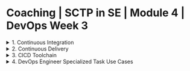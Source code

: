 # Coaching | SCTP in SE | Module 4 | DevOps Week 3

<details>
<summary>1. Continuous Integration</summary>

## What is Continuous Integration

Continuous Integration (CI) is a software development practice where members of a team integrate their work frequently, usually each person integrates at least daily — leading to multiple integrations per day. Each integration is verified by an automated build (including test) to detect integration errors as quickly as possible. This concept is one of the key enablers of agile development and DevOps practices.

## Key Components of Continuous Integration

<img src="https://upload.wikimedia.org/wikipedia/commons/9/9c/Continuous_Integration.jpg" />

|Component|Description|
|-|-|
|**Automated Build and Test** | Every time code is integrated, it is automatically built and tested. This process ensures that the integration did not break any existing functionality and that the new changes work as expected.|
|**Version Control** | All source code is stored in a version control system (VCS). Developers frequently commit their changes to the VCS repository which triggers the CI process.|
|**Build Server** | A dedicated server, or a cloud service, which monitors the VCS repository. It detects new commits, fetches the latest code, and performs builds andx tests.|
|**Feedback Mechanisms** | The system provides feedback to developers about the success or failure of builds and tests. The feedback is rapid and automated, often delivered through email, a dashboard, or integration with development tools.|

## Benefits of Continuous Integration

- **Reduced Integration Conflicts**
   - Regularly merging changes reduces the chances of encountering serious merge conflicts or integration issues, promoting smoother progress as the codebase grows.

- **Early Bug Detection**
   - With frequent integrations, defects are discovered and addressed early in the development cycle, which reduces the cost and complexity of fixing bugs in later stages.

- **Improved Project Visibility**
   - Continuous feedback on the system’s health and the impact of changes allows teams to have a better understanding of the project status, making planning and progress tracking more effective.

- **Increase in Product Confidence**
   - Regular testing and consistency checks increase confidence in the quality and stability of the product, which can lead to higher customer satisfaction.

- **Automation of the Build and Deployment Process**
   - Automation reduces human error in building and deploying applications, ensuring that the application can be reliably released at any time and with less effort.

- **Faster Release Rate**
   - CI supports a more rapid release cycle by allowing teams to integrate and validate changes faster, which speeds up the time-to-market for features.

- **Enhanced Developer Productivity**
   - By automating repetitive tasks and organizing the development process, CI frees up developers’ time and mental load, allowing them to focus on more valuable tasks.

- **Immediate Feedback**
   - Developers receive immediate feedback on their work, making it easier to address issues promptly and correctly without disrupting other parts of the project.

- **Simplified Testing**
   - Each integration can be automatically tested in multiple aspects, simplifying testing and ensuring comprehensive coverage, which might be skipped manually.

- **Consistency in Code Quality**
    - Enforcing coding standards and running static analysis tools during the integration process ensures that the code meets quality standards consistently.

- **Facilitation of Collaborative Work**
    - Easier synchronization with the main branch reduces barriers to parallel work, enabling more efficient collaboration among team members.

- **Reduced Costs**
    - Early detection of defects, reduced manual tasks, and faster release cycles lead to significant cost savings over the project lifecycle.

- **Early Code Vulnerability Detection**
    - Early detection of vulnerable code, hence reduce refactoring time during the testing phase.

</details>

<details>
<summary>2. Continuous Delivery</summary>

## What is Continuous Delivery?

Continuous Delivery is a software development practice where code changes are automatically built, tested, and prepared for a release to production. It expands upon Continuous Integration by deploying all code changes to a testing environment and/or a production environment after the build stage. This practice aims to make releases more predictable and schedule them at a business's convenience, without the need for excessive manual work.

## Components of Continuous Delivery

Continuous Delivery typically consists of several key components:

|Component|Description|
|-|-|
|**Release Automation**|Automates the process of deploying applications to production environments safely and sustainably. This includes the capability to roll back to previous versions seamlessly if something goes wrong.|
|**Environment Management**|Maintains consistency across multiple development, testing, and production environments to prevent issues related to environmental discrepancies.|
|**Configuration Management**|Manages infrastructure and application configurations independently from the application itself. This often involves using tools that can replicate environments quickly according to predefined templates.|
|**Monitoring and Reporting**|Tracks the performance of applications and the infrastructure supporting them in real-time. Monitoring is crucial for quickly identifying and addressing issues post-release.|

## Benefits of Continuous Delivery

Continuous Delivery offers several advantages:

- **Faster Time to Market**
  - Allows businesses to reduce the lead time in delivering features, updates, and bug fixes to customers, often enhancing competitive advantage.

- **Higher Release Quality**
  - Frequent releases often mean smaller, more manageable changes. This typically leads to lower deployment risk and higher quality software.

- **Lower Costs**
  - Automating the release process reduces the need for manual oversight and intervention, allowing team members to focus on more valuable activities.

- **Improved Productivity and Efficiency**
  - Removing manual gates and reducing rework associated with the traditional phased release process allows developers to move faster and more efficiently.

- **Ability to manage diversed

With automation, we are able to deploy artifacts to different hosting environment such as Virtual MAchine, Container, and Serverless.

- **Reduced Risk of Failures**
  - Continuous testing and smaller incremental changes typically mean fewer bugs and reduced risk of major failures in production.

<img style="background-color:white;" src="https://upload.wikimedia.org/wikipedia/commons/thumb/c/c3/Continuous_Delivery_process_diagram.svg/1280px-Continuous_Delivery_process_diagram.svg.png" />

</details>

<details>
<summary>3. CICD Toolchain</summary>

<img src="https://devops.com/wp-content/uploads/2021/05/devsecopstools.png" />

</details>

<details>
<summary>4. DevOps Engineer Specialized Task Use Cases</summary>

## Scenario 1: Performance Test

### Scenario:
A DevOps engineer at a software company is tasked with conducting performance tests on a new, feature-rich web application expected to handle significant user traffic.

### Responsibilities:
- **Test Planning and Design**: Define performance testing strategies, select appropriate tools (e.g., JMeter, LoadRunner), and identify key performance indicators (KPIs).
- **Environment Setup**: Provision a test environment that mirrors the production environment using infrastructure as code tools like Terraform or Ansible.
- **Test Execution**: Implement automated scripts to simulate user behavior and traffic at various scales.
- **Monitoring and Optimization**: Utilize monitoring tools like Prometheus and Grafana to gather performance metrics and identify bottlenecks.

### Outcome:
The performance tests reveal several critical issues, including slow database queries and inadequate load balancing. The DevOps engineer collaborates with the development team to optimize SQL queries and configures additional load balancers, significantly improving the application's performance.

## Scenario 2. Early Demo Environment

### Scenario:
Prior to a major product launch, a DevOps engineer needs to set up a stable demo environment for stakeholder review.

### Responsibilities:
- **Environment Provisioning**: Use Docker containers managed with Kubernetes to quickly spin up isolated instances of the application.
- **Configuration Management**: Ensure the environment is consistent with production settings but with scoped-down data using ConfigMaps and Secrets in Kubernetes.
- **Automation**: Automate the deployment process using CI/CD pipelines (e.g., Jenkins, GitLab CI) to allow for rapid updates and fixes.
- **Access Control**: Implement role-based access controls using service meshes like Istio to manage who can interact with the demo environment.

### Outcome:
The demo environment is successfully used in multiple stakeholder meetings, facilitating early feedback that is incorporated into the development process, improving product quality and aligning final deliverables with stakeholder expectations.

## Scenario 3. Rollback

### Scenario:
After deploying a new version of an application, critical bugs are detected which severely impact user experience. A DevOps engineer must perform an immediate rollback.

### Responsibilities:
- **Rollback Planning**: Maintain and review a clear rollback strategy for every deployment, documented in the CI/CD pipeline configurations.
- **Automation of Rollback Processes**: Use tools like Spinnaker or Ansible for automated rollback to the last stable version in production.
- **Monitoring**: Intensively monitor the application's performance and error rates using APM tools like New Relic or Elastic APM.
- **Post-mortem Analysis**: Conduct a thorough analysis to understand the root cause and implement measures to prevent future occurrences.

### Outcome:
The rollback is executed seamlessly, minimizing downtime. The analysis reveals that the new version lacked adequate pre-deployment testing. The DevOps engineer enhances the CI/CD pipeline by integrating additional automated tests.

## Scenario 4. White Labeling Business

### Scenario:
A company wants to offer their application as a white-labeled product for various clients. A DevOps engineer is tasked with enabling and managing this capability efficiently.

### Responsibilities:
- **Dynamic Configuration**: Implement and manage a configuration system that allows easy customization of logos, themes, and domain names (using environment variables or feature flags).
- **Isolation**: Use Kubernetes namespaces or virtual private clouds (VPCs) to isolate client environments securely.
- **Automation and Scaling**: Automate the process of spinning up a new client environment using scripts that pull from a templated checklist.
- **Continuous Delivery**: Ensure that updates, features, and fixes are delivered smoothly across all client instances without disruptions.

### Outcome:
The white labeling process is standardized and automated, allowing the company to onboard new clients rapidly. Each client receives a customized and isolated instance of the product, enhancing client satisfaction and scaling business operations.


</details>